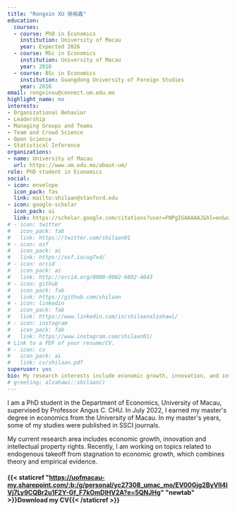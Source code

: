 ```yaml
---
title: "Rongxin XU 徐榕鑫"
education:
  courses:
  - course: PhD in Economics
    institution: University of Macau
    year: Expected 2026
  - course: MSc in Economics
    institution: University of Macau
    year: 2016
  - course: BSc in Economics
    institution: Guangdong University of Foreign Studies
    year: 2016
email: rongxinxu@connect.um.edu.mo
highlight_name: no
interests:
- Organizational Behavior 
- Leadership
- Managing Groups and Teams
- Team and Crowd Science 
- Open Science
- Statistical Inference
organizations:
- name: University of Macau
  url: https://www.um.edu.mo/about-um/
role: PhD student in Economics
social:
- icon: envelope
  icon_pack: fas
  link: mailto:shilaan@stanford.edu
- icon: google-scholar
  icon_pack: ai
  link: https://scholar.google.com/citations?user=FNPgIGAAAAAJ&hl=en&oi=sra
# - icon: twitter
#   icon_pack: fab
#   link: https://twitter.com/shilaan01
# - icon: osf
#   icon_pack: ai
#   link: https://osf.io/ug7xd/
# - icon: orcid
#   icon_pack: ai
#   link: http://orcid.org/0000-0002-6892-4643
# - icon: github
#   icon_pack: fab
#   link: https://github.com/shilaan
# - icon: linkedin
#   icon_pack: fab
#   link: https://www.linkedin.com/in/shilaanalzahawi/
# - icon: instagram
#   icon_pack: fab
#   link: https://www.instagram.com/shilaan01/
# Link to a PDF of your resume/CV.
# - icon: cv
#   icon_pack: ai
#   link: cv/shilaan.pdf
superuser: yes
bio: My research interests include economic growth, innovation, and intellectual property rights
# greeting: alzahawi::shilaan()
---
```


I am a PhD student in the Department of Economics, University of Macau, supervised by Professor Angus C. CHU. In July 2022, I earned my master's degree in economics from the University of Macau. In my master's years, some of my studies were published in SSCI journals.

My current research area includes economic growth, innovation and intellectual property rights. Recently, I am working on topics related to endogenous takeoff from stagnation to economic growth, which combines theory and empirical evidence.


#### <i class="fa fa-download" aria-hidden="true" style="color:#035AA6"></i> {{< staticref "https://uofmacau-my.sharepoint.com/:b:/g/personal/yc27308_umac_mo/EV00Gjg2ByVIl4IVj7Ly9CQBr2u1F2Y-Gf_F7kOmDlHV2A?e=5QNJHg" "newtab" >}}Download my CV{{< /staticref >}}
# </center> 
